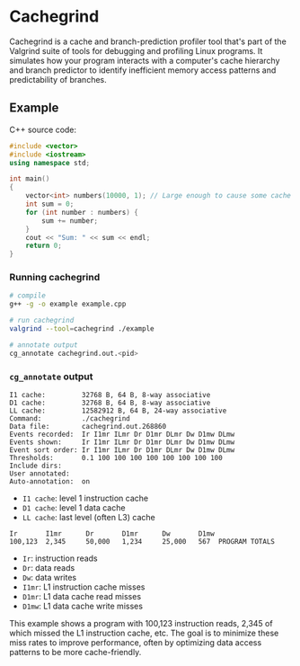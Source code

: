 # Cachegrind

Cachegrind is a cache and branch-prediction profiler tool that's part of the Valgrind suite of tools for debugging and profiling Linux programs. It simulates how your program interacts with a computer's cache hierarchy and branch predictor to identify inefficient memory access patterns and predictability of branches.

## Example
C++ source code:

```cpp
#include <vector>
#include <iostream>
using namespace std;

int main()
{
    vector<int> numbers(10000, 1); // Large enough to cause some cache misses
    int sum = 0;
    for (int number : numbers) {
        sum += number;
    }
    cout << "Sum: " << sum << endl;
    return 0;
}
```

### Running cachegrind
```bash
# compile
g++ -g -o example example.cpp

# run cachegrind
valgrind --tool=cachegrind ./example

# annotate output
cg_annotate cachegrind.out.<pid>
```

### `cg_annotate` output


```
I1 cache:         32768 B, 64 B, 8-way associative
D1 cache:         32768 B, 64 B, 8-way associative
LL cache:         12582912 B, 64 B, 24-way associative
Command:          ./cachegrind
Data file:        cachegrind.out.268860
Events recorded:  Ir I1mr ILmr Dr D1mr DLmr Dw D1mw DLmw
Events shown:     Ir I1mr ILmr Dr D1mr DLmr Dw D1mw DLmw
Event sort order: Ir I1mr ILmr Dr D1mr DLmr Dw D1mw DLmw
Thresholds:       0.1 100 100 100 100 100 100 100 100
Include dirs:
User annotated:
Auto-annotation:  on
```
- `I1 cache`: level 1 instruction cache
- `D1 cache`: level 1 data cache
- `LL cache`: last level (often L3) cache

```
Ir       I1mr      Dr       D1mr      Dw       D1mw
100,123  2,345     50,000   1,234     25,000   567  PROGRAM TOTALS
```

- `Ir`: instruction reads
- `Dr`: data reads
- `Dw`: data writes
- `I1mr`: L1 instruction cache misses
- `D1mr`: L1 data cache read misses
- `D1mw`: L1 data cache write misses

This example shows a program with 100,123 instruction reads, 2,345 of which missed the L1 instruction cache, etc. The goal is to minimize these miss rates to improve performance, often by optimizing data access patterns to be more cache-friendly.
